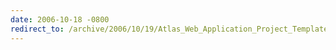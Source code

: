 ```yaml
---
date: 2006-10-18 -0800
redirect_to: /archive/2006/10/19/Atlas_Web_Application_Project_Template.aspx/
---
```

